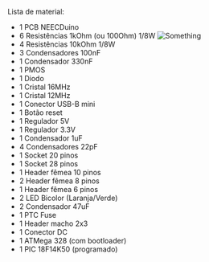 Lista de material:

* 1 PCB NEECDuino 
* 6 Resistências 1kOhm (ou 100Ohm) 1/8W  ![Something](/NEECLabMaterial/1KOhmR.jpg)
* 4 Resistências 10kOhm 1/8W
* 3 Condensadores 100nF
* 1 Condensador 330nF
* 1 PMOS
* 1 Diodo
* 1 Cristal 16MHz
* 1 Cristal 12MHz
* 1 Conector USB-B mini
* 1 Botão reset
* 1 Regulador 5V
* 1 Regulador 3.3V
* 1 Condensador 1uF
* 4 Condensadores 22pF
* 1 Socket 20 pinos
* 1 Socket 28 pinos
* 1 Header fêmea 10 pinos
* 2 Header fêmea 8 pinos
* 1 Header fêmea 6 pinos
* 2 LED Bicolor (Laranja/Verde)
* 2 Condensador 47uF
* 1 PTC Fuse
* 1 Header macho 2x3
* 1 Conector DC
* 1 ATMega 328 (com bootloader)
* 1 PIC 18F14K50 (programado) 
